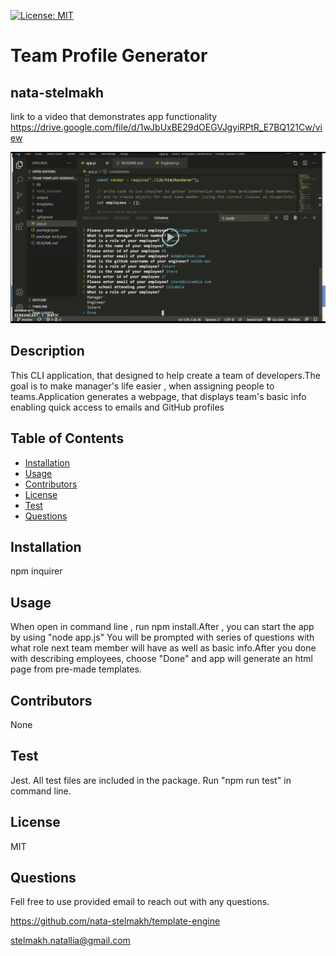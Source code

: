  
  [![License: MIT](https://img.shields.io/badge/License-MIT-yellow.svg)](https://opensource.org/licenses/MIT)
 
 
  # Team Profile Generator
  ## nata-stelmakh
   link to a video that demonstrates app functionality
  https://drive.google.com/file/d/1wJbUxBE29dOEGVJgyiRPtR_E7BQ121Cw/view 
  
  ![](img/1..png)
  ## Description 
  
  This CLI application, that designed to help create a team of developers.The goal is to make manager's life easier , when assigning people to teams.Application generates a webpage, that displays team's basic info
  enabling quick access to emails and GitHub profiles
  

  ## Table of Contents  
  * [Installation](#installation)
  * [Usage](#usage)
  * [Contributors](#contibutors)
  * [License](#license)
  * [Test](#test)
  * [Questions](#questions)
  
  ## Installation 
  
  npm inquirer

  ## Usage
  
  When open in command line , run npm install.After , you can start the app by using "node app.js"
  You will be prompted with series of questions  with what role next team member will have as well as basic info.After you done with describing employees, choose "Done" and app will generate an html page from pre-made templates.

  ## Contributors
  
  None

  ## Test
  
  Jest. All test files are included in the package. Run "npm run test" in command line.

  ## License
  
  MIT

  ## Questions
  Fell free to use provided email to reach out with any questions.
  

  https://github.com/nata-stelmakh/template-engine
  
  stelmakh.natallia@gmail.com
